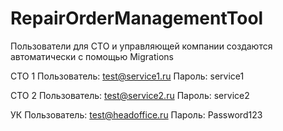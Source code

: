 # RepairOrderManagementTool
Пользователи для СТО и управляющей компании создаются автоматически с помощью Migrations

СТО 1
  Пользователь: test@service1.ru
  Пароль: service1

СТО 2
  Пользователь: test@service2.ru
  Пароль: service2

УК
  Пользователь: test@headoffice.ru
  Пароль: Password123
